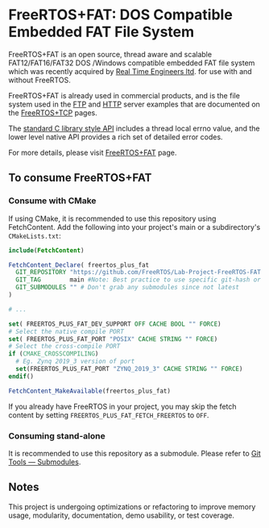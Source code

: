# FreeRTOS+FAT: DOS Compatible Embedded FAT File System

FreeRTOS+FAT is an open source, thread aware and scalable FAT12/FAT16/FAT32 DOS
/Windows compatible embedded FAT file system which was recently acquired by
[Real Time Engineers ltd](). for use with and without FreeRTOS.

FreeRTOS+FAT is already used in commercial products, and is the file system
used in the
[FTP](https://www.freertos.org/FreeRTOS-Plus/FreeRTOS_Plus_TCP/FTP_Server.html)
and
[HTTP](https://www.freertos.org/FreeRTOS-Plus/FreeRTOS_Plus_TCP/HTTP_web_Server.html)
server examples that are documented on the
[FreeRTOS+TCP](https://www.freertos.org/FreeRTOS-Plus/FreeRTOS_Plus_TCP/index.html)
pages.

The
[standard C library style API](https://www.freertos.org/Documentation/03-Libraries/05-FreeRTOS-labs/04-FreeRTOS-plus-FAT/05-Standard_Native_File_System_API)
includes a thread local errno value, and the lower level native API provides a
rich set of detailed error codes.

For more details, please visit
[FreeRTOS+FAT](https://www.freertos.org/FreeRTOS-Plus/FreeRTOS_Plus_FAT/index.html) page.

## To consume FreeRTOS+FAT

### Consume with CMake

If using CMake, it is recommended to use this repository using FetchContent.
Add the following into your project's main or a subdirectory's `CMakeLists.txt`:

```cmake
include(FetchContent)

FetchContent_Declare( freertos_plus_fat
  GIT_REPOSITORY "https://github.com/FreeRTOS/Lab-Project-FreeRTOS-FAT.git"
  GIT_TAG        main #Note: Best practice to use specific git-hash or tagged version
  GIT_SUBMODULES "" # Don't grab any submodules since not latest
)

# ...

set( FREERTOS_PLUS_FAT_DEV_SUPPORT OFF CACHE BOOL "" FORCE)
# Select the native compile PORT
set( FREERTOS_PLUS_FAT_PORT "POSIX" CACHE STRING "" FORCE)
# Select the cross-compile PORT
if (CMAKE_CROSSCOMPILING)
  # Eg. Zynq 2019_3 version of port
  set(FREERTOS_PLUS_FAT_PORT "ZYNQ_2019_3" CACHE STRING "" FORCE)
endif()

FetchContent_MakeAvailable(freertos_plus_fat)
```

If you already have FreeRTOS in your project, you may skip the fetch content by setting
`FREERTOS_PLUS_FAT_FETCH_FREERTOS` to `OFF`.

### Consuming stand-alone

It is recommended to use this repository as a submodule. Please refer to
[Git Tools — Submodules](https://git-scm.com/book/en/v2/Git-Tools-Submodules).

## Notes

This project is undergoing optimizations or refactoring to improve memory usage,
modularity, documentation, demo usability, or test coverage.

